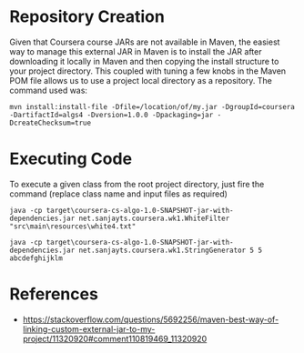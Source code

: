 # Repository Creation

Given that Coursera course JARs are not available in Maven, the easiest way to manage this external JAR in Maven is to install the JAR after downloading it locally in Maven and then copying the install structure to your project directory. This coupled with tuning a few knobs in the Maven POM file allows us to use a project local directory as a repository. The command used was:

    mvn install:install-file -Dfile=/location/of/my.jar -DgroupId=coursera -DartifactId=algs4 -Dversion=1.0.0 -Dpackaging=jar -DcreateChecksum=true
    
# Executing Code

To execute a given class from the root project directory, just fire the command (replace class name and input files as required)

    java -cp target\coursera-cs-algo-1.0-SNAPSHOT-jar-with-dependencies.jar net.sanjayts.coursera.wk1.WhiteFilter "src\main\resources\white4.txt"
    
    java -cp target\coursera-cs-algo-1.0-SNAPSHOT-jar-with-dependencies.jar net.sanjayts.coursera.wk1.StringGenerator 5 5 abcdefghijklm
    
# References

* https://stackoverflow.com/questions/5692256/maven-best-way-of-linking-custom-external-jar-to-my-project/11320920#comment110819469_11320920
